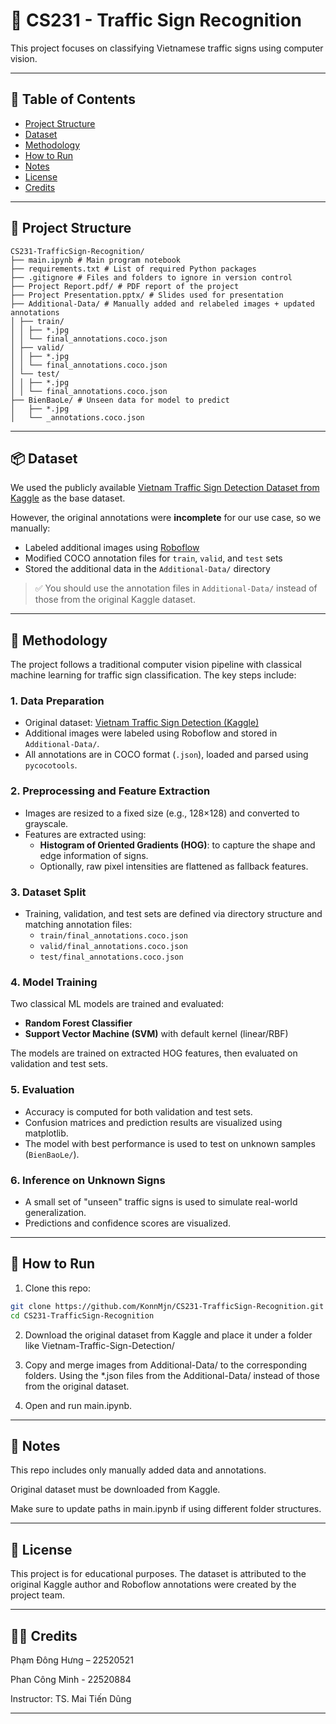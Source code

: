 # 🚦 CS231 - Traffic Sign Recognition

This project focuses on classifying Vietnamese traffic signs using computer vision.

---

## 📌 Table of Contents

- [Project Structure](#project-structure)
- [Dataset](#dataset)
- [Methodology](#methodology)
- [How to Run](#how-to-run)
- [Notes](#notes)
- [License](#license)
- [Credits](#credits)

---
## 📁 Project Structure

```
CS231-TrafficSign-Recognition/ 
├── main.ipynb # Main program notebook
├── requirements.txt # List of required Python packages
├── .gitignore # Files and folders to ignore in version control
├── Project Report.pdf/ # PDF report of the project
├── Project Presentation.pptx/ # Slides used for presentation
├── Additional-Data/ # Manually added and relabeled images + updated annotations
│ ├── train/
│ │ ├── *.jpg
│ │ └── final_annotations.coco.json
│ ├── valid/
│ │ ├── *.jpg
│ │ └── final_annotations.coco.json
│ └── test/
│ │ ├── *.jpg
│ │ └── final_annotations.coco.json
├── BienBaoLe/ # Unseen data for model to predict
│   ├── *.jpg
│   └── _annotations.coco.json
```
---

## 📦 Dataset

We used the publicly available [Vietnam Traffic Sign Detection Dataset from Kaggle](https://www.kaggle.com/datasets/lvnduy/street-traffic-signs-in-vietnam-coco/data) as the base dataset.

However, the original annotations were **incomplete** for our use case, so we manually:

- Labeled additional images using [Roboflow](https://roboflow.com/)
- Modified COCO annotation files for `train`, `valid`, and `test` sets
- Stored the additional data in the `Additional-Data/` directory

> ✅ You should use the annotation files in `Additional-Data/` instead of those from the original Kaggle dataset.

---
## 🧠 Methodology

The project follows a traditional computer vision pipeline with classical machine learning for traffic sign classification. The key steps include:

### 1. Data Preparation

- Original dataset: [Vietnam Traffic Sign Detection (Kaggle)](https://www.kaggle.com/datasets/lvnduy/street-traffic-signs-in-vietnam-coco/data)
- Additional images were labeled using Roboflow and stored in `Additional-Data/`.
- All annotations are in COCO format (`.json`), loaded and parsed using `pycocotools`.

### 2. Preprocessing and Feature Extraction

- Images are resized to a fixed size (e.g., 128×128) and converted to grayscale.
- Features are extracted using:
  - **Histogram of Oriented Gradients (HOG)**: to capture the shape and edge information of signs.
  - Optionally, raw pixel intensities are flattened as fallback features.

### 3. Dataset Split

- Training, validation, and test sets are defined via directory structure and matching annotation files:
  - `train/final_annotations.coco.json`
  - `valid/final_annotations.coco.json`
  - `test/final_annotations.coco.json`

### 4. Model Training

Two classical ML models are trained and evaluated:

- **Random Forest Classifier**
- **Support Vector Machine (SVM)** with default kernel (linear/RBF)

The models are trained on extracted HOG features, then evaluated on validation and test sets.

### 5. Evaluation

- Accuracy is computed for both validation and test sets.
- Confusion matrices and prediction results are visualized using matplotlib.
- The model with best performance is used to test on unknown samples (`BienBaoLe/`).

### 6. Inference on Unknown Signs

- A small set of "unseen" traffic signs is used to simulate real-world generalization.
- Predictions and confidence scores are visualized.

--- 

## 🚀 How to Run

1. Clone this repo:
```bash
git clone https://github.com/KonnMjn/CS231-TrafficSign-Recognition.git
cd CS231-TrafficSign-Recognition
```
2. Download the original dataset from Kaggle and place it under a folder like Vietnam-Traffic-Sign-Detection/

3. Copy and merge images from Additional-Data/ to the corresponding folders. Using the *.json files from the Additional-Data/ instead of those from the original dataset.

4. Open and run main.ipynb.
---

## 📌 Notes
This repo includes only manually added data and annotations.

Original dataset must be downloaded from Kaggle.

Make sure to update paths in main.ipynb if using different folder structures.

--- 

## 📄 License
This project is for educational purposes. The dataset is attributed to the original Kaggle author and Roboflow annotations were created by the project team.

---

## 👨‍🏫 Credits

Phạm Đông Hưng – 22520521

Phan Công Minh - 22520884

Instructor: TS. Mai Tiến Dũng

---
